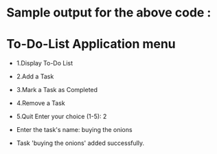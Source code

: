 # Sample output for the above code :


# To-Do-List Application menu

- 1.Display To-Do List
- 2.Add a Task
- 3.Mark a Task as Completed
- 4.Remove a Task
- 5.Quit Enter your choice (1-5): 2
- Enter the task's name: buying the onions

- Task 'buying the onions' added successfully.




